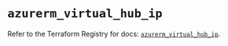 # `azurerm_virtual_hub_ip`

Refer to the Terraform Registry for docs: [`azurerm_virtual_hub_ip`](https://registry.terraform.io/providers/hashicorp/azurerm/3.104.2/docs/resources/virtual_hub_ip).
